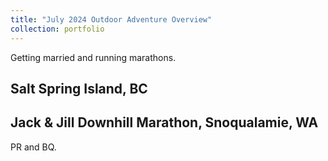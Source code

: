 ```yaml
---
title: "July 2024 Outdoor Adventure Overview"
collection: portfolio
---
```

Getting married and running marathons.

## Salt Spring Island, BC

<div class="strava-embed-placeholder" data-embed-type="activity" data-embed-id="11920020430" data-style="standard" data-from-embed="false"></div><script src="https://strava-embeds.com/embed.js"></script>

## Jack & Jill Downhill Marathon, Snoqualamie, WA
PR and BQ.

<div class="strava-embed-placeholder" data-embed-type="activity" data-embed-id="12004384828" data-style="standard" data-from-embed="false"></div><script src="https://strava-embeds.com/embed.js"></script>
